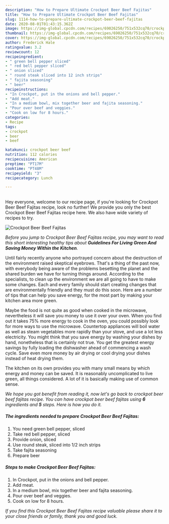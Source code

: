 ```yaml
---
description: "How to Prepare Ultimate Crockpot Beer Beef Fajitas"
title: "How to Prepare Ultimate Crockpot Beer Beef Fajitas"
slug: 1114-how-to-prepare-ultimate-crockpot-beer-beef-fajitas
date: 2020-08-01T01:43:15.362Z
image: https://img-global.cpcdn.com/recipes/69026250/751x532cq70/crockpot-beer-beef-fajitas-recipe-main-photo.jpg
thumbnail: https://img-global.cpcdn.com/recipes/69026250/751x532cq70/crockpot-beer-beef-fajitas-recipe-main-photo.jpg
cover: https://img-global.cpcdn.com/recipes/69026250/751x532cq70/crockpot-beer-beef-fajitas-recipe-main-photo.jpg
author: Frederick Hale
ratingvalue: 3.2
reviewcount: 12
recipeingredient:
- " green bell pepper sliced"
- " red bell pepper sliced"
- " onion sliced"
- " round steak sliced into 12 inch strips"
- " fajita seasoning"
- " beer"
recipeinstructions:
- "In Crockpot, put in the onions and bell pepper."
- "Add meat."
- "In a medium bowl, mix together beer and fajita seasoning."
- "Pour over beef and veggies."
- "Cook on low for 8 hours."
categories:
- Recipe
tags:
- crockpot
- beer
- beef

katakunci: crockpot beer beef 
nutrition: 112 calories
recipecuisine: American
preptime: "PT17M"
cooktime: "PT48M"
recipeyield: "3"
recipecategory: Lunch

---
```

<br>
Hey everyone, welcome to our recipe page, if you're looking for Crockpot Beer Beef Fajitas recipe, look no further! We provide you only the best Crockpot Beer Beef Fajitas recipe here. We also have wide variety of recipes to try.
<br>


![Crockpot Beer Beef Fajitas](https://img-global.cpcdn.com/recipes/69026250/751x532cq70/crockpot-beer-beef-fajitas-recipe-main-photo.jpg)

<i>Before you jump to Crockpot Beer Beef Fajitas recipe, you may want to read this short interesting healthy tips about 
<strong>Guidelines For Living Green And Saving Money Within the Kitchen</strong>.</i>
</br>

Until fairly recently anyone who portrayed concern about the destruction of the environment raised skeptical eyebrows. That's a thing of the past now, with everybody being aware of the problems besetting the planet and the shared burden we have for turning things around. According to the specialists, to clean up the environment we are all going to have to make some changes. Each and every family should start creating changes that are environmentally friendly and they must do this soon. Here are a number of tips that can help you save energy, for the most part by making your kitchen area more green.

Maybe the food is not quite as good when cooked in the microwave, nevertheless it will save you money to use it over your oven. When you find out it takes 75% more energy to cook in the oven, you could possibly look for more ways to use the microwave. Countertop appliances will boil water as well as steam vegetables more rapidly than your stove, and use a lot less electricity. You might think that you save energy by washing your dishes by hand, nonetheless that is certainly not true. You get the greatest energy savings by fully loading the dishwasher ahead of commencing a wash cycle. Save even more money by air drying or cool drying your dishes instead of heat drying them.

The kitchen on its own provides you with many small means by which energy and money can be saved. It is reasonably uncomplicated to live green, all things considered. A lot of it is basically making use of common sense.


<i>We hope you got benefit from reading it, now let's go back to crockpot beer beef fajitas recipe. You can have crockpot beer beef fajitas using <strong>6</strong> ingredients and <strong>5</strong> steps. Here is how you do it.
</i>

##### The ingredients needed to prepare Crockpot Beer Beef Fajitas:

1. You need  green bell pepper, sliced
1. Take  red bell pepper, sliced
1. Provide  onion, sliced
1. Use  round steak, sliced into 1/2 inch strips
1. Take  fajita seasoning
1. Prepare  beer


##### Steps to make Crockpot Beer Beef Fajitas:

1. In Crockpot, put in the onions and bell pepper.
1. Add meat.
1. In a medium bowl, mix together beer and fajita seasoning.
1. Pour over beef and veggies.
1. Cook on low for 8 hours.


<i>If you find this Crockpot Beer Beef Fajitas recipe valuable please share it to your close friends or family, thank you and good luck.</i>
